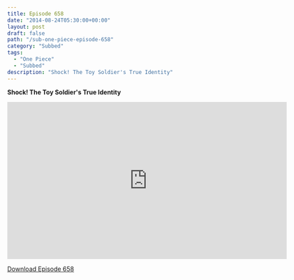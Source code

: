 ```yaml
---
title: Episode 658
date: "2014-08-24T05:30:00+00:00"
layout: post
draft: false
path: "/sub-one-piece-episode-658"
category: "Subbed"
tags:
  - "One Piece"
  - "Subbed"
description: "Shock! The Toy Soldier's True Identity"
---
```


**Shock! The Toy Soldier's True Identity**

<iframe width="640" height="360" src="https://www.rapidvideo.com/e/G6FRPG7EI6" frameborder="0" marginwidth=0 marginheight=0 scrolling=no allowfullscreen></iframe>

<a href="http://ouo.io/qs/eCodkFEQ?s=https://rapidvid.to/d/https://www.rapidvideo.com/e/G6FRPG7EI6">Download Episode 658</a>
